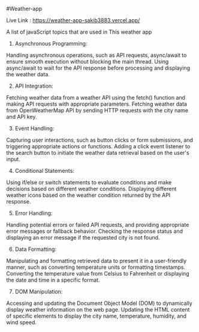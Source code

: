 #Weather-app

Live Link : https://weather-app-sakib3883.vercel.app/

 A list of javaScript topics that are used in This weather app
 
1. Asynchronous Programming:

Handling asynchronous operations, such as API requests, async/await to ensure smooth execution without blocking the main thread.
Using async/await to wait for the API response before processing and displaying the weather data.

2. API Integration:

Fetching weather data from a weather API using the fetch() function and making API requests with appropriate parameters.
Fetching weather data from OpenWeatherMap API by sending HTTP requests with the city name and API key.

3. Event Handling:

Capturing user interactions, such as button clicks or form submissions, and triggering appropriate actions or functions.
Adding a click event listener to the search button to initiate the weather data retrieval based on the user's input.

4. Conditional Statements: 

Using if/else or switch statements to evaluate conditions and make decisions based on different weather conditions.
Displaying different weather icons based on the weather condition returned by the API response.

5. Error Handling:

Handling potential errors or failed API requests, and providing appropriate error messages or fallback behavior.
Checking the response status and displaying an error message if the requested city is not found.

6. Data Formatting:

Manipulating and formatting retrieved data to present it in a user-friendly manner, such as converting temperature units or formatting timestamps.
Converting the temperature value from Celsius to Fahrenheit or displaying the date and time in a specific format.


7. DOM Manipulation: 

Accessing and updating the Document Object Model (DOM) to dynamically display weather information on the web page.
Updating the HTML content of specific elements to display the city name, temperature, humidity, and wind speed.
